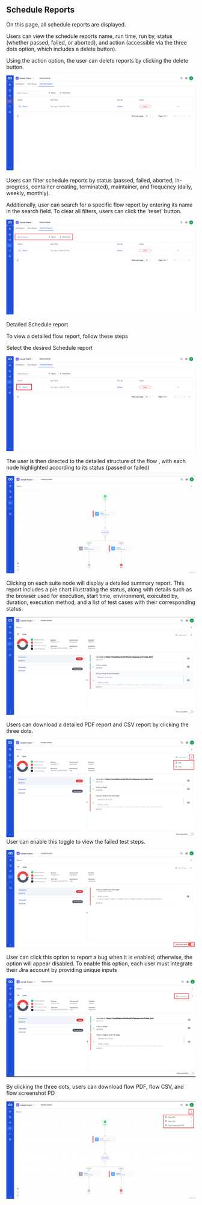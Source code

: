## Schedule Reports
On this page, all schedule reports are displayed.

Users can view the schedule reports name, run time, run by, status (whether passed, failed, or aborted), and action (accessible via the three dots option, which includes a delete button).

Using the action option, the user can delete reports by clicking the delete button.

![SR-1](./ReportsImage/SR-1.png)

Users can filter schedule reports by status (passed, failed, aborted, in-progress, container creating, terminated), maintainer, and frequency (daily, weekly, monthly).

Additionally, user can search for a specific flow report by entering its name in the search field. To clear all filters, users can click the ‘reset’ button.

![SR-2](./ReportsImage/SR-2.png)

Detailed Schedule report

To view a detailed flow report, follow these steps

Select the desired Schedule report

![SR-3](./ReportsImage/SR-3.png)

The user is then directed to the detailed structure of the flow , with each node highlighted according to its status (passed or failed)

![SR-4](./ReportsImage/SR-4.png)

Clicking on each suite node will display a detailed summary report. This report includes a pie chart illustrating the status, along with details such as the browser used for execution, start time, environment, executed by, duration, execution method, and a list of test cases with their corresponding status.


![SR-5](./ReportsImage/SR-5.png)

Users can download a detailed PDF report and CSV report by clicking the three dots.


![SR-6](./ReportsImage/SR-6.png)
User can enable this toggle to view the failed test steps.

![SR-7](./ReportsImage/SR-7.png)

User can click this option to report a bug when it is enabled; otherwise, the option will appear disabled. To enable this option, each user must integrate their Jira account by providing unique inputs


![SR-8](./ReportsImage/SR-8.png)

By clicking the three dots, users can download flow PDF, flow CSV, and flow screenshot PD

![SR-9](./ReportsImage/SR-9.png)


